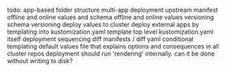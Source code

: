 todo:
app-based folder structure
multi-app deployment
upstream manifest offline and online
values and schema offline and online
values versioning
schema versioning
deploy values to cluster
deploy external apps by templating into kustomization.yaml
template top level kustomization.yaml itself
deployment sequencing
diff manifests / diff yaml
conditional templating
default values file that explains options and consequences in all cluster repos
deployment should run 'rendering' internally. can it be done without writing to disk?